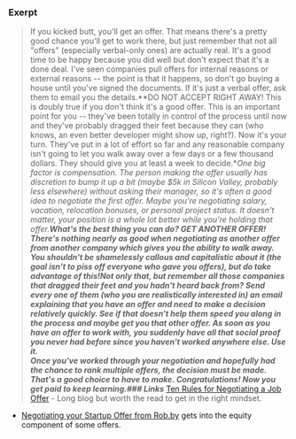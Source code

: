 ### Exerpt
>If you kicked butt, you'll get an offer.  That means there's a pretty good chance you'll get to work there, but just remember that not all "offers" (especially verbal-only ones) are actually real.  It's a good time to be happy because you did well but don't expect that it's a done deal.  I've seen companies pull offers for internal reasons or external reasons -- the point is that it happens, so don't go buying a house until you've signed the documents.  If it's just a verbal offer, ask them to email you the details.**DO NOT ACCEPT RIGHT AWAY! This is doubly true if you don't think it's a good offer.  This is an important point for you -- they've been totally in control of the process until now and they've probably dragged their feet because they can (who knows, an even better developer might show up, right?).  Now it's your turn.  They've put in a lot of effort so far and any reasonable company isn't going to let you walk away over a few days or a few thousand dollars.  They should give you at least a week to decide.**One big factor is compensation.  The person making the offer usually has discretion to bump it up a bit (maybe $5k in Silicon Valley, probably less elsewhere) without asking their manager, so it's often a good idea to negotiate the first offer.  Maybe you're negotiating salary, vacation, relocation bonuses, or personal project status.  It doesn't matter, your position is a whole lot better while you're holding that offer.**What's the best thing you can do?  GET ANOTHER OFFER!  There's nothing nearly as good when negotiating as another offer from another company which gives you the ability to walk away.  You shouldn't be shamelessly callous and capitalistic about it (the goal isn't to piss off everyone who gave you offers), but do take advantage of this!**Not only that, but remember all those companies that dragged their feet and you hadn't heard back from?  Send every one of them (who you are realistically interested in) an email explaining that you have an offer and need to make a decision relatively quickly.  See if that doesn't help them speed you along in the process and maybe get you that other offer.  As soon as you have an offer to work with, you suddenly have all that social proof you never had before since you haven't worked anywhere else.  Use it.  
Once you've worked through your negotiation and hopefully had the chance to rank multiple offers, the decision must be made.  That's a good choice to have to make.  Congratulations!  Now you get paid to keep learning.**### Links*** [Ten Rules for Negotiating a Job Offer](https://haseebq.com/my-ten-rules-for-negotiating-a-job-offer/) - Long blog but worth the read to get in the right mindset.
* [Negotiating your Startup Offer from Rob.by](https://web.archive.org/web/20180626035838/http://rob.by/2013/negotiating-your-startup-job-offer/) gets into the equity component of some offers.
